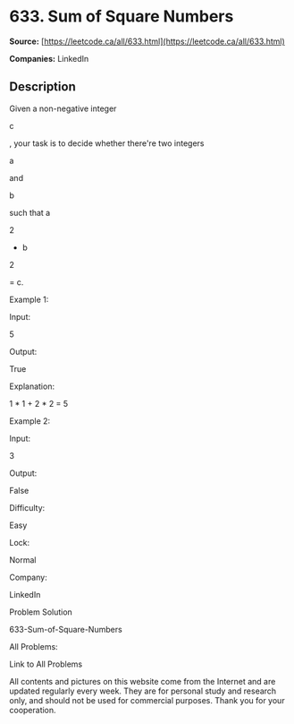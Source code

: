 # 633. Sum of Square Numbers

**Source:** [https://leetcode.ca/all/633.html](https://leetcode.ca/all/633.html)

**Companies:** LinkedIn

## Description

Given a non-negative integer

c

, your task is to decide whether there're two
        integers

a

and

b

such that a

2

+ b

2

= c.

Example 1:

Input:

5

Output:

True

Explanation:

1 * 1 + 2 * 2 = 5

Example 2:

Input:

3

Output:

False

Difficulty:

Easy

Lock:

Normal

Company:

LinkedIn

Problem Solution

633-Sum-of-Square-Numbers

All Problems:

Link to All Problems

All contents and pictures on this website come from the Internet and are updated regularly every week. They are for personal study and research only, and should not be used for commercial purposes. Thank you for your cooperation.

